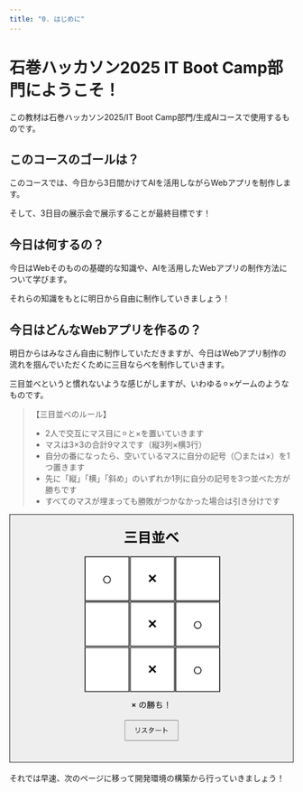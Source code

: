 ```yaml
---
title: "0. はじめに"
---
```


# 石巻ハッカソン2025 IT Boot Camp部門にようこそ！  

この教材は石巻ハッカソン2025/IT Boot Camp部門/生成AIコースで使用するものです。

## このコースのゴールは？

このコースでは、今日から3日間かけてAIを活用しながらWebアプリを制作します。

そして、3日目の展示会で展示することが最終目標です！

## 今日は何するの？

今日はWebそのものの基礎的な知識や、AIを活用したWebアプリの制作方法について学びます。

それらの知識をもとに明日から自由に制作していきましょう！

## 今日はどんなWebアプリを作るの？

明日からはみなさん自由に制作していただきますが、今日はWebアプリ制作の流れを掴んでいただくために三目ならべを制作していきます。

三目並べというと慣れないような感じがしますが、いわゆる⚪︎×ゲームのようなものです。

> 【三目並べのルール】
> - 2人で交互にマス目に⚪︎と×を置いていきます
> - マスは3×3の合計9マスです（縦3列×横3行）
> - 自分の番になったら、空いているマスに自分の記号（〇または×）を1つ置きます
> - 先に「縦」「横」「斜め」のいずれか1列に自分の記号を3つ並べた方が勝ちです
> - すべてのマスが埋まっても勝敗がつかなかった場合は引き分けです

![](/images/itboot2025/vscode-golive-test-sanmoku-3.png)

それでは早速、次のページに移って開発環境の構築から行っていきましょう！